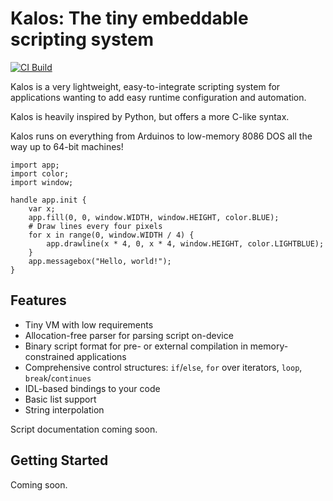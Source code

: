 # Kalos: The tiny embeddable scripting system

[![CI Build](https://github.com/mmastrac/kalos/actions/workflows/build.yml/badge.svg)](https://github.com/mmastrac/kalos/actions/workflows/build.yml)

Kalos is a very lightweight, easy-to-integrate scripting system for applications wanting to add
easy runtime configuration and automation.

Kalos is heavily inspired by Python, but offers a more C-like syntax.

Kalos runs on everything from Arduinos to low-memory 8086 DOS all the way up to 64-bit machines!

```
import app;
import color;
import window;

handle app.init {
    var x;
    app.fill(0, 0, window.WIDTH, window.HEIGHT, color.BLUE);
    # Draw lines every four pixels
    for x in range(0, window.WIDTH / 4) {
        app.drawline(x * 4, 0, x * 4, window.HEIGHT, color.LIGHTBLUE);
    }
    app.messagebox("Hello, world!");
}
```

## Features 

 * Tiny VM with low requirements
 * Allocation-free parser for parsing script on-device
 * Binary script format for pre- or external compilation in memory-constrained applications
 * Comprehensive control structures: `if`/`else`, `for` over iterators, `loop`, `break`/`continues`
 * IDL-based bindings to your code
 * Basic list support
 * String interpolation

Script documentation coming soon.

## Getting Started

Coming soon.
